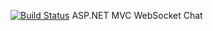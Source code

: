 [![Build Status](https://lp900219.visualstudio.com/MSMQPro/_apis/build/status/pinzi.WebSocketChat?branchName=master)](https://lp900219.visualstudio.com/MSMQPro/_build/latest?definitionId=3&branchName=master)
ASP.NET MVC WebSocket Chat
